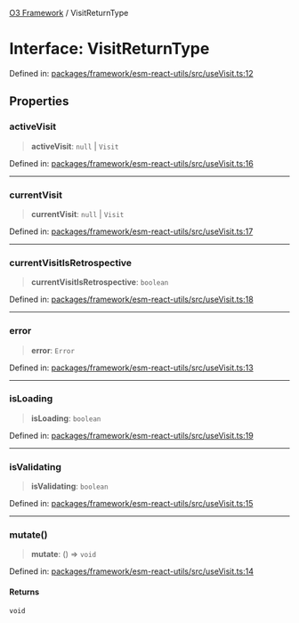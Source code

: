 [O3 Framework](../API.md) / VisitReturnType

# Interface: VisitReturnType

Defined in: [packages/framework/esm-react-utils/src/useVisit.ts:12](https://github.com/openmrs/openmrs-esm-core/blob/main/packages/framework/esm-react-utils/src/useVisit.ts#L12)

## Properties

### activeVisit

> **activeVisit**: `null` \| `Visit`

Defined in: [packages/framework/esm-react-utils/src/useVisit.ts:16](https://github.com/openmrs/openmrs-esm-core/blob/main/packages/framework/esm-react-utils/src/useVisit.ts#L16)

***

### currentVisit

> **currentVisit**: `null` \| `Visit`

Defined in: [packages/framework/esm-react-utils/src/useVisit.ts:17](https://github.com/openmrs/openmrs-esm-core/blob/main/packages/framework/esm-react-utils/src/useVisit.ts#L17)

***

### currentVisitIsRetrospective

> **currentVisitIsRetrospective**: `boolean`

Defined in: [packages/framework/esm-react-utils/src/useVisit.ts:18](https://github.com/openmrs/openmrs-esm-core/blob/main/packages/framework/esm-react-utils/src/useVisit.ts#L18)

***

### error

> **error**: `Error`

Defined in: [packages/framework/esm-react-utils/src/useVisit.ts:13](https://github.com/openmrs/openmrs-esm-core/blob/main/packages/framework/esm-react-utils/src/useVisit.ts#L13)

***

### isLoading

> **isLoading**: `boolean`

Defined in: [packages/framework/esm-react-utils/src/useVisit.ts:19](https://github.com/openmrs/openmrs-esm-core/blob/main/packages/framework/esm-react-utils/src/useVisit.ts#L19)

***

### isValidating

> **isValidating**: `boolean`

Defined in: [packages/framework/esm-react-utils/src/useVisit.ts:15](https://github.com/openmrs/openmrs-esm-core/blob/main/packages/framework/esm-react-utils/src/useVisit.ts#L15)

***

### mutate()

> **mutate**: () => `void`

Defined in: [packages/framework/esm-react-utils/src/useVisit.ts:14](https://github.com/openmrs/openmrs-esm-core/blob/main/packages/framework/esm-react-utils/src/useVisit.ts#L14)

#### Returns

`void`
